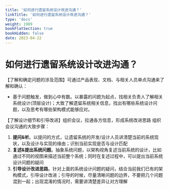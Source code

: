```yaml
---
title: '如何进行遗留系统设计改进沟通？'
linkTitle: '如何进行遗留系统设计改进沟通？'
type: 'docs'
weight: 1909
bookFlatSection: true
bookHidden: false
date: 2023-04-22
---
```


# 如何进行遗留系统设计改进沟通？

【了解和确定问题的涉及范围】可通过产品表现、文档、与相关人员单点沟通来了解和确认：
* 基于问题触发，做到心中有数。以暴露的问题为起点，找相关负责人了解相关系统设计(顶层设计)；大致了解遗留系统相关信息，找出有哪些系统设计问题，以及思考有哪些架构模式能够应对。

【了解设计细节和引导改进】组织会议，拉通各方信息，形成系统改进思路
组织会议沟通的大致步骤：
1. **提问&听**。以提问的方式，让遗留系统的开发/设计人员讲清楚当前的系统现状，以及设计与实现的缘由；识别当前实现是否与设计匹配
2. **复述&提出系统问题**。抽象系统问题，以架构视角复述当前系统的设计，比如通过不同的视图来描述当前整个系统；同时在复述过程中，可以提出当前系统设计问题的疑问
3. **引导设计改进思路**。针对上面的系统设计问题的疑问，结合当前我们已有的架构模式，引导设计改进；引导的时候，尽量清晰问题的边界，不要把几个问题混到一起；出现混淆的情况时，需要讲清楚差异让对方理解